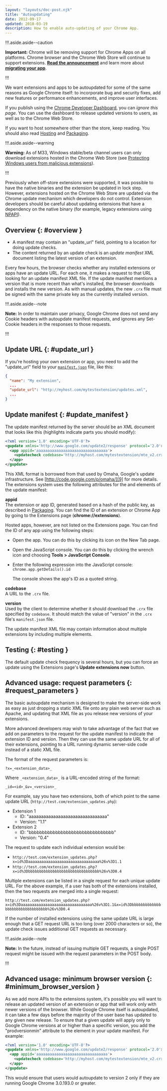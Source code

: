 ```yaml
---
layout: "layouts/doc-post.njk"
title: "Autoupdating"
date: 2012-09-17
updated: 2018-03-19
description: How to enable auto-updating of your Chrome App.
---
```


!!!.aside.aside--caution

**Important:** Chrome will be removing support for Chrome Apps on all platforms. Chrome browser and
the Chrome Web Store will continue to support extensions. [**Read the announcement**][1] and learn
more about [**migrating your app**][2].

!!!

We want extensions and apps to be autoupdated for some of the same reasons as Google Chrome itself:
to incorporate bug and security fixes, add new features or performance enhancements, and improve
user interfaces.

If you publish using the [Chrome Developer Dashboard][3], you can _ignore this page_. You can use
the dashboard to release updated versions to users, as well as to the Chrome Web Store.

If you want to host somewhere other than the store, keep reading. You should also read [Hosting][4]
and [Packaging][5].

!!!.aside.aside--warning

**Warning:** As of M33, Windows stable/beta channel users can only download extensions hosted in the
Chrome Web Store (see [Protecting Windows users from malicious extensions][6]).

!!!

Previously when off-store extensions were supported, it was possible to have the native binaries and
the extension be updated in lock step. However, extensions hosted on the Chrome Web Store are
updated via the Chrome update mechanism which developers do not control. Extension developers should
be careful about updating extensions that have a dependency on the native binary (for example,
legacy extensions using [NPAPI][7]).

## Overview {: #overview }

- A manifest may contain an "update_url" field, pointing to a location for doing update checks.
- The content returned by an update check is an _update manifest_ XML document listing the latest
  version of an extension.

Every few hours, the browser checks whether any installed extensions or apps have an update URL. For
each one, it makes a request to that URL looking for an update manifest XML file. If the update
manifest mentions a version that is more recent than what's installed, the browser downloads and
installs the new version. As with manual updates, the new `.crx` file must be signed with the same
private key as the currently installed version.

!!!.aside.aside--note

**Note:** In order to maintain user privacy, Google Chrome does not send any Cookie headers with
autoupdate manifest requests, and ignores any Set-Cookie headers in the responses to those requests.

!!!

## Update URL {: #update_url }

If you're hosting your own extension or app, you need to add the "update_url" field to your
[`manifest.json`][8] file, like this:

```json
{
  "name": "My extension",
  ...
  "update_url": "http://myhost.com/mytestextension/updates.xml",
  ...
}
```

## Update manifest {: #update_manifest }

The update manifest returned by the server should be an XML document that looks like this
(highlights indicate parts you should modify):

```xml
<?xml version='1.0' encoding='UTF-8'?>
<gupdate xmlns='http://www.google.com/update2/response' protocol='2.0'>
  <app appid='aaaaaaaaaaaaaaaaaaaaaaaaaaaaaaaa'>
    <updatecheck codebase='http://myhost.com/mytestextension/mte_v2.crx' version='2.0' />
  </app>
</gupdate>
```

This XML format is borrowed from that used by Omaha, Google's update infrastructure. See
[http://code.google.com/p/omaha/][9] for more details. The extensions system uses the following
attributes for the **<app>** and **<updatecheck>** elements of the update manifest:

**appid**  
The extension or app ID, generated based on a hash of the public key, as described in
[Packaging][10]. You can find the ID of an extension or Chrome App by going to the Extensions page
(**chrome://extensions**).

Hosted apps, however, are not listed on the Extensions page. You can find the ID of any app using
the following steps:

- Open the app. You can do this by clicking its icon on the New Tab page.
- Open the JavaScript console. You can do this by clicking the wrench icon and choosing **Tools >
  JavaScript Console**.
- Enter the following expression into the JavaScript console: `chrome.app.getDetails().id`

  The console shows the app's ID as a quoted string.

**codebase**  
A URL to the `.crx` file.

**version**  
Used by the client to determine whether it should download the `.crx` file specified by `codebase`.
It should match the value of "version" in the `.crx` file's `manifest.json` file.

The update manifest XML file may contain information about multiple extensions by including multiple
<app> elements.

## Testing {: #testing }

The default update check frequency is several hours, but you can force an update using the
Extensions page's **Update extensions now** button.

## Advanced usage: request parameters {: #request_parameters }

The basic autoupdate mechanism is designed to make the server-side work as easy as just dropping a
static XML file onto any plain web server such as Apache, and updating that XML file as you release
new versions of your extensions.

More advanced developers may wish to take advantage of the fact that we add on parameters to the
request for the update manifest to indicate the extension ID and version. Then they can use the same
update URL for all of their extensions, pointing to a URL running dynamic server-side code instead
of a static XML file.

The format of the request parameters is:

`?x=_<extension_data>_`

Where `_<extension_data>_` is a URL-encoded string of the format:

`_id=<id>_&v=_<version>_`

For example, say you have two extensions, both of which point to the same update URL
(`http://test.com/extension_updates.php`):

- Extension 1
  - ID: "aaaaaaaaaaaaaaaaaaaaaaaaaaaaaaaa"
  - Version: "1.1"
- Extension 2
  - ID: "bbbbbbbbbbbbbbbbbbbbbbbbbbbbbbbb"
  - Version: "0.4"

The request to update each individual extension would be:

- `http://test.com/extension_updates.php?x=id%3Daaaaaaaaaaaaaaaaaaaaaaaaaaaaaaaa%26v%3D1.1`
- `http://test.com/extension_updates.php?x=id%3Dbbbbbbbbbbbbbbbbbbbbbbbbbbbbbbbb%26v%3D0.4`

Multiple extensions can be listed in a single request for each unique update URL. For the above
example, if a user has both of the extensions installed, then the two requests are merged into a
single request:

`http://test.com/extension_updates.php?x=id%3Daaaaaaaaaaaaaaaaaaaaaaaaaaaaaaaa%26v%3D1.1&x=id%3Dbbbbbbbbbbbbbbbbbbbbbbbbbbbbbbbb%26v%3D0.4`

If the number of installed extensions using the same update URL is large enough that a GET request
URL is too long (over 2000 characters or so), the update check issues additional GET requests as
necessary.

!!!.aside.aside--note

**Note:** In the future, instead of issuing multiple GET requests, a single POST request might be
issued with the request parameters in the POST body.

!!!

## Advanced usage: minimum browser version {: #minimum_browser_version }

As we add more APIs to the extensions system, it's possible you will want to release an updated
version of an extension or app that will work only with newer versions of the browser. While Google
Chrome itself is autoupdated, it can take a few days before the majority of the user base has
updated to any given new release. To ensure that a given update will apply only to Google Chrome
versions at or higher than a specific version, you add the "prodversionmin" attribute to the <app>
element in your update manifest. For example:

```xml
<?xml version='1.0' encoding='UTF-8'?>
<gupdate xmlns='http://www.google.com/update2/response' protocol='2.0'>
  <app appid='aaaaaaaaaaaaaaaaaaaaaaaaaaaaaaaa'>
    <updatecheck codebase='http://myhost.com/mytestextension/mte_v2.crx' version='2.0' prodversionmin='3.0.193.0'/>
  </app>
</gupdate>
```

This would ensure that users would autoupdate to version 2 only if they are running Google Chrome
3.0.193.0 or greater.

[1]: https://blog.chromium.org/2020/01/moving-forward-from-chrome-apps.html
[2]: https://developers.chrome.com/apps/migration
[3]: https://chrome.google.com/webstore/developer/dashboard
[4]: hosting
[5]: packaging
[6]: http://blog.chromium.org/2013/11/protecting-windows-users-from-malicious.html
[7]: npapi
[8]: manifest
[9]: http://code.google.com/p/omaha/
[10]: packaging
